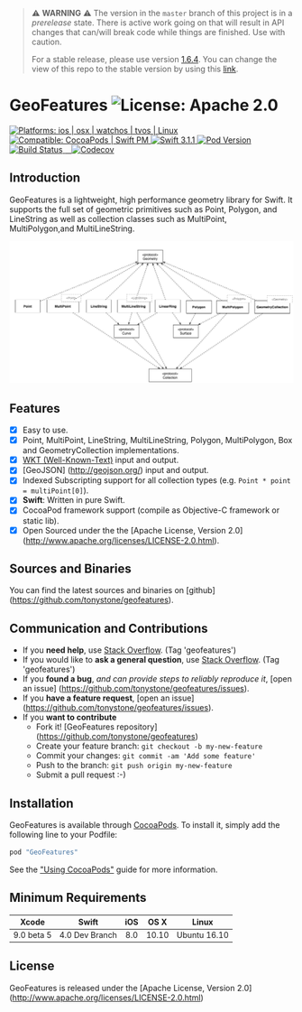 
> :warning: **WARNING** :warning: The version in the `master` branch of this project is in a _prerelease_ state. There
> is active work going on that will result in API changes that can/will break code while things are finished.  Use with caution.
>
>  For a stable release, please use version [1.6.4](https://github.com/tonystone/geofeatures/releases/tag/1.6.4).  You can change the view of this repo to the stable version by using this [link](https://github.com/tonystone/geofeatures/tree/1.6.4).

# GeoFeatures ![License: Apache 2.0](https://img.shields.io/badge/License-Apache%202.0-lightgray.svg?style=flat)

<a href="https://github.com/tonystone/geofeatures/" target="_blank">
    <img src="https://img.shields.io/badge/Platforms-ios%20%7C%20osx%20%7C%20watchos%20%7C%20tvos%20%7C%20linux%20-lightgray.svg?style=flat" alt="Platforms: ios | osx | watchos | tvos | Linux">
</a>
<a href="https://github.com/tonystone/geofeatures/" target="_blank">
    <img src="https://img.shields.io/badge/Compatible-CocoaPods%20%7C%20Swift%20PM-lightgray.svg?style=flat" alt="Compatible: CocoaPods | Swift PM">
</a>
<a href="https://github.com/tonystone/geofeatures/" target="_blank">
   <img src="https://img.shields.io/badge/Swift-3.1.1-orange.svg?style=flat" alt="Swift 3.1.1">
</a>
<a href="https://github.com/tonystone/geofeatures/" target="_blank">
   <img src="https://img.shields.io/cocoapods/v/GeoFeatures.svg?style=flat" alt="Pod Version">
</a>
<a href="https://github.com/tonystone/geofeatures/" target="_blank">
   <img src="https://travis-ci.org/tonystone/geofeatures.svg?branch=master" alt="Build Status">
</a>
<a href="https://codecov.io/gh/tonystone/geofeatures">
   <img src="https://codecov.io/gh/tonystone/geofeatures/branch/master/graph/badge.svg?token=pR1BEC4A1s" alt="Codecov" />
</a>

## Introduction

GeoFeatures is a lightweight, high performance geometry library for Swift.  It supports the full set of geometric primitives such as Point, Polygon, and LineString as well as collection classes such as MultiPoint, MultiPolygon,and MultiLineString.

![Inheritance Diagram](Docs/GeoFeatures-Inheritance-Diagram.png)

## Features
- [x] Easy to use.
- [x] Point, MultiPoint, LineString, MultiLineString, Polygon, MultiPolygon, Box and GeometryCollection implementations.
- [x] [WKT (Well-Known-Text)](https://en.wikipedia.org/wiki/Well-known_text) input and output.
- [x] [GeoJSON] (http://geojson.org/) input and output.
- [x] Indexed Subscripting support for all collection types (e.g. `Point * point = multiPoint[0]`).
- [x] **Swift**: Written in pure Swift.
- [x] CocoaPod framework support (compile as Objective-C framework or static lib).
- [x] Open Sourced under the the [Apache License, Version 2.0] (http://www.apache.org/licenses/LICENSE-2.0.html).

## Sources and Binaries

You can find the latest sources and binaries on [github] (https://github.com/tonystone/geofeatures).

## Communication and Contributions

- If you **need help**, use [Stack Overflow](http://stackoverflow.com/questions/tagged/geofeatures). (Tag 'geofeatures')
- If you would like to **ask a general question**, use [Stack Overflow](http://stackoverflow.com/questions/tagged/geofeatures). (Tag 'geofeatures')
- If you **found a bug**, _and can provide steps to reliably reproduce it_, [open an issue] (https://github.com/tonystone/geofeatures/issues).
- If you **have a feature request**, [open an issue] (https://github.com/tonystone/geofeatures/issues).
- If you **want to contribute**
   - Fork it! [GeoFeatures repository] (https://github.com/tonystone/geofeatures)
   - Create your feature branch: `git checkout -b my-new-feature`
   - Commit your changes: `git commit -am 'Add some feature'`
   - Push to the branch: `git push origin my-new-feature`
   - Submit a pull request :-)

## Installation

GeoFeatures is available through [CocoaPods](http://cocoapods.org). To install
it, simply add the following line to your Podfile:

```ruby
pod "GeoFeatures"
```

See the ["Using CocoaPods"](https://guides.cocoapods.org/using/using-cocoapods.html) guide for more information.

## Minimum Requirements

| Xcode         | Swift        | iOS |  OS X | Linux |
|:-------------:|:-----------:|:---:|:-----:|:------------:|
| 9.0 beta 5   |  4.0 Dev Branch  | 8.0 | 10.10 | Ubuntu 16.10 |

## License

GeoFeatures is released under the [Apache License, Version 2.0] (http://www.apache.org/licenses/LICENSE-2.0.html)
